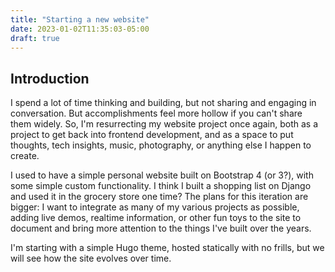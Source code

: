 ```yaml
---
title: "Starting a new website"
date: 2023-01-02T11:35:03-05:00
draft: true
---
```


## Introduction

I spend a lot of time thinking and building, but not sharing and engaging in conversation. But accomplishments feel more hollow if you can't share them widely. So, I'm resurrecting my website project once again, both as a project to get back into frontend development, and as a space to put thoughts, tech insights, music, photography, or anything else I happen to create.

I used to have a simple personal website built on Bootstrap 4 (or 3?), with some simple custom functionality. I think I built a shopping list on Django and used it in the grocery store one time? The plans for this iteration are bigger: I want to integrate as many of my various projects as possible, adding live demos, realtime information, or other fun toys to the site to document and bring more attention to the things I've built over the years.

I'm starting with a simple Hugo theme, hosted statically with no frills, but we will see how the site evolves over time.